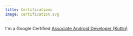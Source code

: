 ```yaml
---
title: Certifications
image: certification.svg
---
```


I'm a Google Certified [Associate Android Developer (Kotlin)](https://www.credential.net/9a5bf0e6-f5a9-4552-9b9a-e84c7b821c09)

